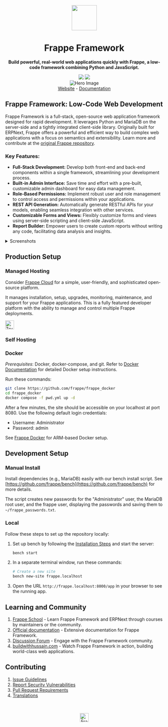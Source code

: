 <div align="center" markdown="1">
	<img src=".github/framework-logo-new.svg" width="80" height="80"/>
	<h1>Frappe Framework</h1>

 **Build powerful, real-world web applications quickly with Frappe, a low-code framework combining Python and JavaScript.**
</div>

<div align="center">
	<a target="_blank" href="LICENSE" title="License: MIT"><img src="https://img.shields.io/badge/License-MIT-success.svg"></a>
	<a href="https://codecov.io/gh/frappe/frappe"><img src="https://codecov.io/gh/frappe/frappe/branch/develop/graph/badge.svg?token=XoTa679hIj"/></a>
</div>
<div align="center">
	<img src=".github/hero-image.png" alt="Hero Image" />
</div>
<div align="center">
    <a href="https://frappe.io/framework">Website</a>
    -
    <a href="https://docs.frappe.io/framework">Documentation</a>
</div>

## Frappe Framework: Low-Code Web Development

Frappe Framework is a full-stack, open-source web application framework designed for rapid development.  It leverages Python and MariaDB on the server-side and a tightly integrated client-side library.  Originally built for ERPNext, Frappe offers a powerful and efficient way to build complex web applications with a focus on semantics and extensibility. Learn more and contribute at the [original Frappe repository](https://github.com/frappe/frappe).

### Key Features:

*   **Full-Stack Development:**  Develop both front-end and back-end components within a single framework, streamlining your development process.
*   **Built-in Admin Interface:**  Save time and effort with a pre-built, customizable admin dashboard for easy data management.
*   **Role-Based Permissions:**  Implement robust user and role management to control access and permissions within your applications.
*   **REST API Generation:**  Automatically generate RESTful APIs for your models, enabling seamless integration with other services.
*   **Customizable Forms and Views:**  Flexibly customize forms and views using server-side scripting and client-side JavaScript.
*   **Report Builder:** Empower users to create custom reports without writing any code, facilitating data analysis and insights.

<details>
<summary>Screenshots</summary>

![List View](.github/fw-list-view.png)
![Form View](.github/fw-form-view.png)
![Role Permission Manager](.github/fw-rpm.png)
</details>

## Production Setup

### Managed Hosting

Consider [Frappe Cloud](https://frappecloud.com) for a simple, user-friendly, and sophisticated open-source platform.

It manages installation, setup, upgrades, monitoring, maintenance, and support for your Frappe applications. This is a fully featured developer platform with the ability to manage and control multiple Frappe deployments.

<div>
    <a href="https://frappecloud.com/" target="_blank">
        <picture>
            <source media="(prefers-color-scheme: dark)" srcset="https://frappe.io/files/try-on-fc-white.png">
            <img src="https://frappe.io/files/try-on-fc-black.png" alt="Try on Frappe Cloud" height="28" />
        </picture>
    </a>
</div>

### Self Hosting

### Docker

*Prerequisites*: Docker, docker-compose, and git. Refer to [Docker Documentation](https://docs.docker.com) for detailed Docker setup instructions.

Run these commands:

```bash
git clone https://github.com/frappe/frappe_docker
cd frappe_docker
docker compose -f pwd.yml up -d
```

After a few minutes, the site should be accessible on your localhost at port 8080. Use the following default login credentials:

*   Username: Administrator
*   Password: admin

See [Frappe Docker](https://github.com/frappe/frappe_docker?tab=readme-ov-file#to-run-on-arm64-architecture-follow-this-instructions) for ARM-based Docker setup.

## Development Setup

### Manual Install

Install dependencies (e.g., MariaDB) easily with our bench install script. See [https://github.com/frappe/bench](https://github.com/frappe/bench) for more details.

The script creates new passwords for the "Administrator" user, the MariaDB root user, and the frappe user, displaying the passwords and saving them to `~/frappe_passwords.txt`.

### Local

Follow these steps to set up the repository locally:

1.  Set up bench by following the [Installation Steps](https://docs.frappe.io/framework/user/en/installation) and start the server:

    ```bash
    bench start
    ```
2.  In a separate terminal window, run these commands:

    ```bash
    # Create a new site
    bench new-site frappe.localhost
    ```
3.  Open the URL `http://frappe.localhost:8000/app` in your browser to see the running app.

## Learning and Community

1.  [Frappe School](https://frappe.school) - Learn Frappe Framework and ERPNext through courses by maintainers or the community.
2.  [Official documentation](https://docs.frappe.io/framework) - Extensive documentation for Frappe Framework.
3.  [Discussion Forum](https://discuss.frappe.io/) - Engage with the Frappe Framework community.
4.  [buildwithhussain.com](https://buildwithhussain.com) - Watch Frappe Framework in action, building world-class web applications.

## Contributing

1.  [Issue Guidelines](https://github.com/frappe/erpnext/wiki/Issue-Guidelines)
2.  [Report Security Vulnerabilities](https://frappe.io/security)
3.  [Pull Request Requirements](https://github.com/frappe/erpnext/wiki/Contribution-Guidelines)
4.  [Translations](https://crowdin.com/project/frappe)

<br>
<br>
<div align="center">
	<a href="https://frappe.io" target="_blank">
		<picture>
			<source media="(prefers-color-scheme: dark)" srcset="https://frappe.io/files/Frappe-white.png">
			<img src="https://frappe.io/files/Frappe-black.png" alt="Frappe Technologies" height="28"/>
		</picture>
	</a>
</div>